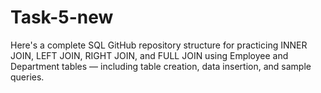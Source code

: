 # Task-5-new
Here's a complete SQL GitHub repository structure for practicing INNER JOIN, LEFT JOIN, RIGHT JOIN, and FULL JOIN using Employee and Department tables — including table creation, data insertion, and sample queries.
